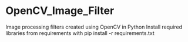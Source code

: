 # OpenCV_Image_Filter
Image processing filters created using OpenCV in Python
Install required libraries from requirements with pip install -r requirements.txt
